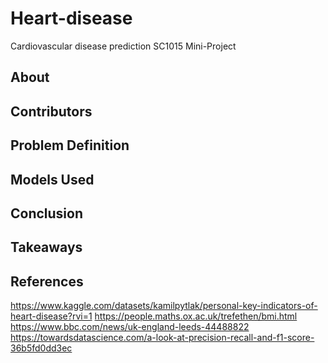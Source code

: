 # Heart-disease
Cardiovascular disease prediction SC1015 Mini-Project
## About
## Contributors
## Problem Definition
## Models Used
## Conclusion
## Takeaways
## References
https://www.kaggle.com/datasets/kamilpytlak/personal-key-indicators-of-heart-disease?rvi=1
https://people.maths.ox.ac.uk/trefethen/bmi.html
https://www.bbc.com/news/uk-england-leeds-44488822
https://towardsdatascience.com/a-look-at-precision-recall-and-f1-score-36b5fd0dd3ec
